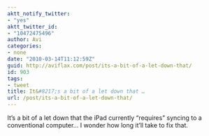 ```yaml
---
aktt_notify_twitter:
- "yes"
aktt_twitter_id:
- "10472475496"
author: Avi
categories:
- none
date: "2010-03-14T11:12:59Z"
guid: http://aviflax.com/post/its-a-bit-of-a-let-down-that/
id: 903
tags:
- tweet
title: It&#8217;s a bit of a let down that …
url: /post/its-a-bit-of-a-let-down-that/
---
```

It&#8217;s a bit of a let down that the iPad currently &#8220;requires&#8221; syncing to a conventional computer… I wonder how long it&#8217;ll take to fix that.